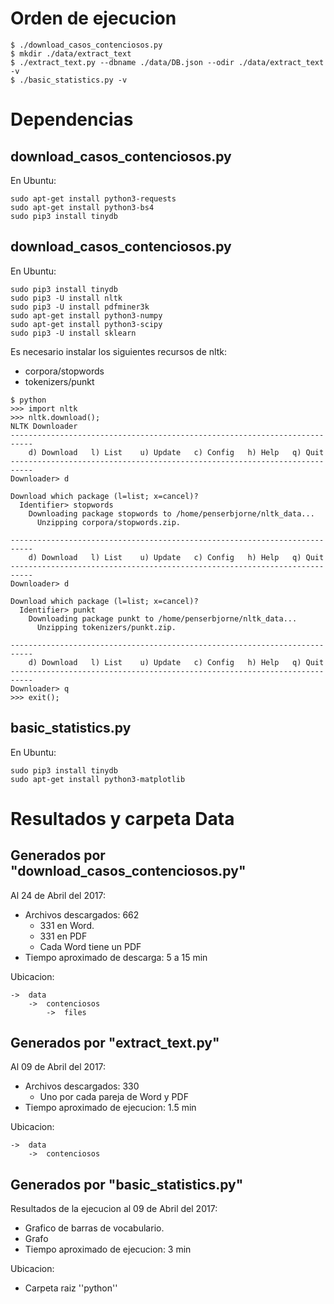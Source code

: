# Orden de ejecucion
```
$ ./download_casos_contenciosos.py
$ mkdir ./data/extract_text
$ ./extract_text.py --dbname ./data/DB.json --odir ./data/extract_text -v
$ ./basic_statistics.py -v
```
# Dependencias

## download_casos_contenciosos.py

En Ubuntu:

```
sudo apt-get install python3-requests
sudo apt-get install python3-bs4
sudo pip3 install tinydb
```

## download_casos_contenciosos.py

En Ubuntu:

```
sudo pip3 install tinydb
sudo pip3 -U install nltk
sudo pip3 -U install pdfminer3k
sudo apt-get install python3-numpy
sudo apt-get install python3-scipy
sudo pip3 -U install sklearn
```

Es necesario instalar los siguientes recursos de nltk:

-   corpora/stopwords
-   tokenizers/punkt

```
$ python
>>> import nltk
>>> nltk.download();
NLTK Downloader
---------------------------------------------------------------------------
    d) Download   l) List    u) Update   c) Config   h) Help   q) Quit
---------------------------------------------------------------------------
Downloader> d

Download which package (l=list; x=cancel)?
  Identifier> stopwords
    Downloading package stopwords to /home/penserbjorne/nltk_data...
      Unzipping corpora/stopwords.zip.

---------------------------------------------------------------------------
    d) Download   l) List    u) Update   c) Config   h) Help   q) Quit
---------------------------------------------------------------------------
Downloader> d

Download which package (l=list; x=cancel)?
  Identifier> punkt
    Downloading package punkt to /home/penserbjorne/nltk_data...
      Unzipping tokenizers/punkt.zip.

---------------------------------------------------------------------------
    d) Download   l) List    u) Update   c) Config   h) Help   q) Quit
---------------------------------------------------------------------------
Downloader> q
>>> exit();
```

## basic_statistics.py

En Ubuntu:

```
sudo pip3 install tinydb
sudo apt-get install python3-matplotlib
```

# Resultados y carpeta Data

## Generados por "download_casos_contenciosos.py"

Al 24 de Abril del 2017:

-   Archivos descargados: 662
    -   331 en Word.
    -   331 en PDF
    -   Cada Word tiene un PDF
-   Tiempo aproximado de descarga: 5 a 15 min

Ubicacion:

```
->  data
    ->  contenciosos
        ->  files
```

## Generados por "extract_text.py"

Al 09 de Abril del 2017:

-   Archivos descargados: 330
    -   Uno por cada pareja de Word y PDF
-   Tiempo aproximado de ejecucion:  1.5 min

Ubicacion:

```
->  data
    ->  contenciosos
```

## Generados por "basic_statistics.py"

Resultados de la ejecucion al 09 de Abril del 2017:

-   Grafico de barras de vocabulario.
-   Grafo
-   Tiempo aproximado de ejecucion:  3 min

Ubicacion:

-   Carpeta raiz ''python''
